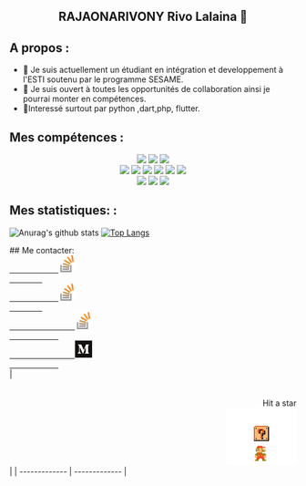 

<div align="center">
    <h2>RAJAONARIVONY Rivo Lalaina 💬</h2> 
</div>

## A propos :

- 🔭 Je suis actuellement un étudiant en intégration et developpement à l'ESTI  soutenu par le programme SESAME. <br>
- 👯 Je suis ouvert à toutes les opportunités de collaboration ainsi je pourrai monter en compétences. <br>
- 🌱Interessé  surtout par python ,dart,php, flutter. 


## Mes compétences :
  <div align="center">
    <img src="https://img.shields.io/badge/-C-000000?&style=flat&logo=c&logoColor=5968BA" />
    <img src="https://img.shields.io/badge/-Python-000000?style=flat&logo=python&logoColorhalf=396E9B" /> 
    <img src="https://img.shields.io/badge/-HTML-000000?&style=flat&logo=html5&logoColor=E44D26"/><br>
    <img src="https://img.shields.io/badge/-CSS-000000?&style=flat&logo=css3&logoColor=42A5F5"/>
    <img src="https://img.shields.io/badge/-JavaScript-000000?style=flat&logo=javascript&logoColor=FFCA28" />
    <img src="https://img.shields.io/badge/-Php-000000?style=flat&logo=php&logoColor=1E87E3" />
    <img src="https://img.shields.io/badge/-Node.js-000000?&style=flat&logo=node.js&logoColor=8AC149"/>
    <img src="https://img.shields.io/badge/-NPM-000000?&style=flat&logo=npm&logoColor=CB3837"/>
    <img src="https://img.shields.io/badge/-MySQL-000000?style=flat&logo=mysql&logoColor=E6892E" /><br>
    <img src="https://img.shields.io/badge/-MongoDB-000000?style=flat&logo=mongodb&logoColor=4AAA3C" /> 
    <img src="https://img.shields.io/badge/-git-000000?&style=flat&logo=git&logoColor=E64A19"/>
    <img src="https://img.shields.io/badge/-Github-000000?style=flat&logo=github&logoColor=DEDEDF" />
</div>

## Mes statistiques: :
![Anurag's github stats](https://github-readme-stats.vercel.app/api?username=rivo2302&theme=react&show_icons=true&line_height=20&locale=fr&include_all_commits=true&count_private=true&card_width=300)
[![Top Langs](https://github-readme-stats.vercel.app/api/top-langs/?username=rivo2302&theme=react&layout=compact)](https://github.com/anuraghazra/github-readme-stats)
<div>
<div align="left">
        ## Me contacter:
        <a href="mailto:harshalrj25@gmail.com" alt="Contact me">
        <code>
            <img  height="30" src="https://github.com/harshalrj25/MasterAssetsRepo/blob/master/stackoverflow.png">
        </code></a>&nbsp;<a href="https://www.linkedin.com/in/harshal-jadhav-298ba416a/" alt="Linkedin">
        <code>
            <img  height="30" src="https://github.com/harshalrj25/MasterAssetsRepo/blob/master/stackoverflow.png">
        </code>
        </a>&nbsp;
        <a href="https://stackoverflow.com/users/7882093/harshal-jadhav?tab=profile" alt="Stack overflow">
            <code>
                <img  height="30" src="https://github.com/harshalrj25/MasterAssetsRepo/blob/master/stackoverflow.png">
            </code>
        </a>&nbsp;
        <a href="https://medium.com/@harshalrj25" alt="Medium">
            <code>
                <img  height="30" src="https://github.com/harshalrj25/MasterAssetsRepo/blob/master/medium.png">
            </code>
        </a>
    </div>  
    | 
    <div align = "right">
        <br><br>
            Hit a star
        <br>
        <a href="https://github.com/harshalrj25/harshalrj25">
               <img height="100" src="https://github.com/harshalrj25/MasterAssetsRepo/blob/master/mario.gif">
        </a>
    </div>  |
    | ------------- | ------------- |
</div>
